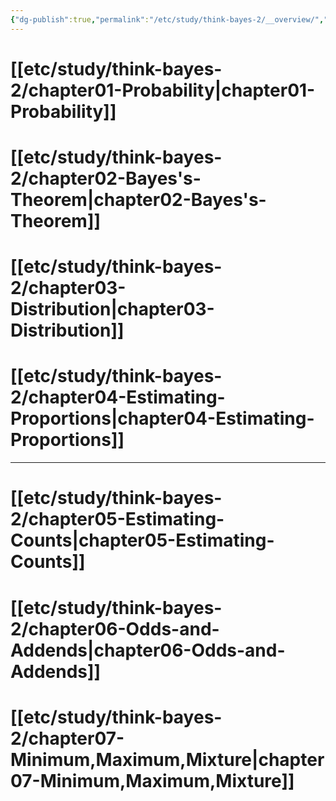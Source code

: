 ```yaml
---
{"dg-publish":true,"permalink":"/etc/study/think-bayes-2/__overview/","dgPassFrontmatter":true,"noteIcon":"","created":"","updated":""}
---
```



# [[etc/study/think-bayes-2/chapter01-Probability\|chapter01-Probability]]
# [[etc/study/think-bayes-2/chapter02-Bayes's-Theorem\|chapter02-Bayes's-Theorem]]
# [[etc/study/think-bayes-2/chapter03-Distribution\|chapter03-Distribution]]
# [[etc/study/think-bayes-2/chapter04-Estimating-Proportions\|chapter04-Estimating-Proportions]]
---
# [[etc/study/think-bayes-2/chapter05-Estimating-Counts\|chapter05-Estimating-Counts]]
# [[etc/study/think-bayes-2/chapter06-Odds-and-Addends\|chapter06-Odds-and-Addends]]
# [[etc/study/think-bayes-2/chapter07-Minimum,Maximum,Mixture\|chapter07-Minimum,Maximum,Mixture]]